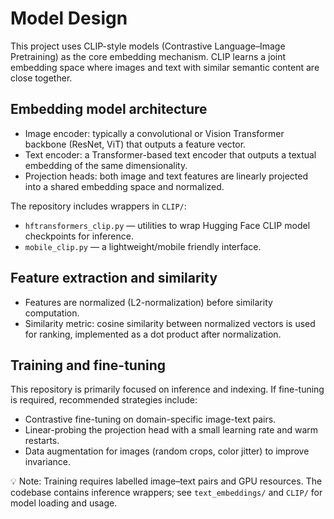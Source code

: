 # Model Design

This project uses CLIP-style models (Contrastive Language–Image Pretraining) as the core embedding mechanism. CLIP learns a joint embedding space where images and text with similar semantic content are close together.

## Embedding model architecture

- Image encoder: typically a convolutional or Vision Transformer backbone (ResNet, ViT) that outputs a feature vector.
- Text encoder: a Transformer-based text encoder that outputs a textual embedding of the same dimensionality.
- Projection heads: both image and text features are linearly projected into a shared embedding space and normalized.

The repository includes wrappers in `CLIP/`:

- `hftransformers_clip.py` — utilities to wrap Hugging Face CLIP model checkpoints for inference.
- `mobile_clip.py` — a lightweight/mobile friendly interface.

## Feature extraction and similarity

- Features are normalized (L2-normalization) before similarity computation.
- Similarity metric: cosine similarity between normalized vectors is used for ranking, implemented as a dot product after normalization.

## Training and fine-tuning

This repository is primarily focused on inference and indexing. If fine-tuning is required, recommended strategies include:

- Contrastive fine-tuning on domain-specific image-text pairs.
- Linear-probing the projection head with a small learning rate and warm restarts.
- Data augmentation for images (random crops, color jitter) to improve invariance.

💡 Note: Training requires labelled image–text pairs and GPU resources. The codebase contains inference wrappers; see `text_embeddings/` and `CLIP/` for model loading and usage.

